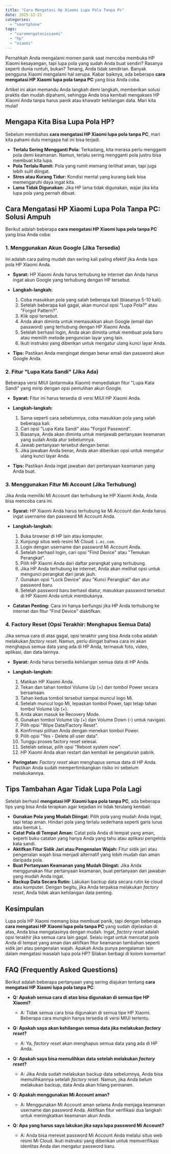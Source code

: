 ```yaml
---
title: "Cara Mengatasi Hp Xiaomi Lupa Pola Tanpa Pc"
date: 2025-12-21
categories: 
  - "smartphone"
tags: 
  - "caramengatasixiaomi"
  - "hp"
  - "xiaomi"
---
```


Pernahkah Anda mengalami momen panik saat mencoba membuka HP Xiaomi kesayangan, tapi lupa pola yang sudah Anda buat sendiri? Rasanya seperti dunia runtuh, bukan? Tenang, Anda tidak sendirian. Banyak pengguna Xiaomi mengalami hal serupa. Kabar baiknya, ada beberapa **cara mengatasi HP Xiaomi lupa pola tanpa PC** yang bisa Anda coba.

Artikel ini akan memandu Anda langkah demi langkah, memberikan solusi praktis dan mudah dipahami, sehingga Anda bisa kembali mengakses HP Xiaomi Anda tanpa harus panik atau khawatir kehilangan data. Mari kita mulai!

## Mengapa Kita Bisa Lupa Pola HP?

Sebelum membahas **cara mengatasi HP Xiaomi lupa pola tanpa PC**, mari kita pahami dulu mengapa hal ini bisa terjadi.

- **Terlalu Sering Mengganti Pola:** Terkadang, kita merasa perlu mengganti pola demi keamanan. Namun, terlalu sering mengganti pola justru bisa membuat kita lupa.
- **Pola Terlalu Rumit:** Pola yang rumit memang terlihat aman, tapi juga lebih sulit diingat.
- **Stres atau Kurang Tidur:** Kondisi mental yang kurang baik bisa memengaruhi daya ingat kita.
- **Lama Tidak Digunakan:** Jika HP lama tidak digunakan, wajar jika kita lupa pola yang pernah dibuat.

## Cara Mengatasi HP Xiaomi Lupa Pola Tanpa PC: Solusi Ampuh

Berikut adalah beberapa **cara mengatasi HP Xiaomi lupa pola tanpa PC** yang bisa Anda coba:

### 1\. Menggunakan Akun Google (Jika Tersedia)

Ini adalah cara paling mudah dan sering kali paling efektif jika Anda lupa pola HP Xiaomi Anda.

- **Syarat:** HP Xiaomi Anda harus terhubung ke internet dan Anda harus ingat akun Google yang terhubung dengan HP tersebut.
    
- **Langkah-langkah:**
    
    1. Coba masukkan pola yang salah beberapa kali (biasanya 5-10 kali).
    2. Setelah beberapa kali gagal, akan muncul opsi "Lupa Pola?" atau "Forgot Pattern?".
    3. Klik opsi tersebut.
    4. Anda akan diminta untuk memasukkan akun Google (email dan password) yang terhubung dengan HP Xiaomi Anda.
    5. Setelah berhasil login, Anda akan diminta untuk membuat pola baru atau memilih metode penguncian layar yang lain.
    6. Ikuti instruksi yang diberikan untuk mengatur ulang kunci layar Anda.
- **Tips:** Pastikan Anda mengingat dengan benar email dan password akun Google Anda.
    

### 2\. Fitur "Lupa Kata Sandi" (Jika Ada)

Beberapa versi MIUI (antarmuka Xiaomi) menyediakan fitur "Lupa Kata Sandi" yang mirip dengan opsi pemulihan akun Google.

- **Syarat:** Fitur ini harus tersedia di versi MIUI HP Xiaomi Anda.
    
- **Langkah-langkah:**
    
    1. Sama seperti cara sebelumnya, coba masukkan pola yang salah beberapa kali.
    2. Cari opsi "Lupa Kata Sandi" atau "Forgot Password".
    3. Biasanya, Anda akan diminta untuk menjawab pertanyaan keamanan yang sudah Anda atur sebelumnya.
    4. Jawab pertanyaan tersebut dengan benar.
    5. Jika jawaban Anda benar, Anda akan diberikan opsi untuk mengatur ulang kunci layar Anda.
- **Tips:** Pastikan Anda ingat jawaban dari pertanyaan keamanan yang Anda buat.
    

### 3\. Menggunakan Fitur Mi Account (Jika Terhubung)

Jika Anda memiliki Mi Account dan terhubung ke HP Xiaomi Anda, Anda bisa mencoba cara ini.

- **Syarat:** HP Xiaomi Anda harus terhubung ke Mi Account dan Anda harus ingat username dan password Mi Account Anda.
    
- **Langkah-langkah:**
    
    1. Buka browser di HP lain atau komputer.
    2. Kunjungi situs web resmi Mi Cloud: `i.mi.com`.
    3. Login dengan username dan password Mi Account Anda.
    4. Setelah berhasil login, cari opsi "Find Device" atau "Temukan Perangkat".
    5. Pilih HP Xiaomi Anda dari daftar perangkat yang terhubung.
    6. Jika HP Anda terhubung ke internet, Anda akan melihat opsi untuk mengunci perangkat dari jarak jauh.
    7. Gunakan opsi "Lock Device" atau "Kunci Perangkat" dan atur password baru.
    8. Setelah password baru berhasil diatur, masukkan password tersebut di HP Xiaomi Anda untuk membukanya.
- **Catatan Penting:** Cara ini hanya berfungsi jika HP Anda terhubung ke internet dan fitur "Find Device" diaktifkan.
    

### 4\. Factory Reset (Opsi Terakhir: Menghapus Semua Data)

Jika semua cara di atas gagal, opsi terakhir yang bisa Anda coba adalah melakukan _factory reset_. Namun, perlu diingat bahwa cara ini akan menghapus semua data yang ada di HP Anda, termasuk foto, video, aplikasi, dan data lainnya.

- **Syarat:** Anda harus bersedia kehilangan semua data di HP Anda.
    
- **Langkah-langkah:**
    
    1. Matikan HP Xiaomi Anda.
    2. Tekan dan tahan tombol Volume Up (+) dan tombol Power secara bersamaan.
    3. Tahan kedua tombol tersebut sampai muncul logo Mi.
    4. Setelah muncul logo Mi, lepaskan tombol Power, tapi tetap tahan tombol Volume Up (+).
    5. Anda akan masuk ke Recovery Mode.
    6. Gunakan tombol Volume Up (+) dan Volume Down (-) untuk navigasi.
    7. Pilih opsi "Wipe Data/Factory Reset".
    8. Konfirmasi pilihan Anda dengan menekan tombol Power.
    9. Pilih opsi "Yes - Delete all user data".
    10. Tunggu proses factory reset selesai.
    11. Setelah selesai, pilih opsi "Reboot system now".
    12. HP Xiaomi Anda akan restart dan kembali ke pengaturan pabrik.
- **Peringatan:** _Factory reset_ akan menghapus semua data di HP Anda. Pastikan Anda sudah mempertimbangkan risiko ini sebelum melakukannya.
    

## Tips Tambahan Agar Tidak Lupa Pola Lagi

Setelah berhasil **mengatasi HP Xiaomi lupa pola tanpa PC**, ada beberapa tips yang bisa Anda terapkan agar kejadian ini tidak terulang kembali:

- **Gunakan Pola yang Mudah Diingat:** Pilih pola yang mudah Anda ingat, tapi tetap aman. Hindari pola yang terlalu sederhana seperti garis lurus atau bentuk L.
- **Catat Pola di Tempat Aman:** Catat pola Anda di tempat yang aman, seperti buku catatan yang hanya Anda yang tahu atau aplikasi pengelola kata sandi.
- **Aktifkan Fitur Sidik Jari atau Pengenalan Wajah:** Fitur sidik jari atau pengenalan wajah bisa menjadi alternatif yang lebih mudah dan aman daripada pola.
- **Buat Pertanyaan Keamanan yang Mudah Diingat:** Jika Anda menggunakan fitur pertanyaan keamanan, buat pertanyaan dan jawaban yang mudah Anda ingat.
- **Backup Data Secara Rutin:** Lakukan backup data secara rutin ke cloud atau komputer. Dengan begitu, jika Anda terpaksa melakukan _factory reset_, Anda tidak akan kehilangan data penting.

## Kesimpulan

Lupa pola HP Xiaomi memang bisa membuat panik, tapi dengan beberapa **cara mengatasi HP Xiaomi lupa pola tanpa PC** yang sudah dijelaskan di atas, Anda bisa mengatasinya dengan mudah. Ingat, _factory reset_ adalah opsi terakhir jika semua cara lain gagal. Selalu ingat untuk mencatat pola Anda di tempat yang aman dan aktifkan fitur keamanan tambahan seperti sidik jari atau pengenalan wajah. Apakah Anda punya pengalaman lain dalam mengatasi masalah lupa pola HP? Silakan berbagi di kolom komentar!

## FAQ (Frequently Asked Questions)

Berikut adalah beberapa pertanyaan yang sering diajukan tentang **cara mengatasi HP Xiaomi lupa pola tanpa PC**:

- **Q: Apakah semua cara di atas bisa digunakan di semua tipe HP Xiaomi?**
    
    - A: Tidak semua cara bisa digunakan di semua tipe HP Xiaomi. Beberapa cara mungkin hanya tersedia di versi MIUI tertentu.
- **Q: Apakah saya akan kehilangan semua data jika melakukan _factory reset_?**
    
    - A: Ya, _factory reset_ akan menghapus semua data yang ada di HP Anda.
- **Q: Apakah saya bisa memulihkan data setelah melakukan _factory reset_?**
    
    - A: Jika Anda sudah melakukan backup data sebelumnya, Anda bisa memulihkannya setelah _factory reset_. Namun, jika Anda belum melakukan backup, data Anda akan hilang permanen.
- **Q: Apakah menggunakan Mi Account aman?**
    
    - A: Menggunakan Mi Account aman selama Anda menjaga keamanan username dan password Anda. Aktifkan fitur verifikasi dua langkah untuk meningkatkan keamanan akun Anda.
- **Q: Apa yang harus saya lakukan jika saya lupa password Mi Account?**
    
    - A: Anda bisa mereset password Mi Account Anda melalui situs web resmi Mi Cloud. Ikuti instruksi yang diberikan untuk memverifikasi identitas Anda dan mengatur password baru.
